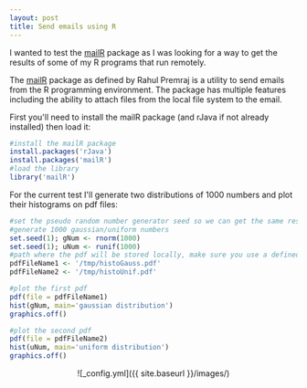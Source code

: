 ```yaml
---
layout: post
title: Send emails using R
---
```


I wanted to test the [mailR](https://github.com/rpremraj/mailR) package as I was looking for a way to get the results of some of my R programs that run remotely.

The [mailR](https://github.com/rpremraj/mailR) package as defined by  Rahul Premraj is a utility to send emails from the R programming environment. The package has multiple features including the ability to attach files from the local file system to the email.

First you'll need to install the mailR package (and rJava if not already installed) then load it:

```R
#install the mailR package
install.packages('rJava')
install.packages('mailR')
#load the library
library('mailR')
```
For the current test I'll generate two distributions of 1000 numbers and plot their histograms on pdf files:

```R
#set the pseudo random number generator seed so we can get the same results
#generate 1000 gaussian/uniform numbers
set.seed(1); gNum <- rnorm(1000)
set.seed(1); uNum <- runif(1000)
#path where the pdf will be stored locally, make sure you use a defined path
pdfFileName1 <- '/tmp/histoGauss.pdf'
pdfFileName2 <- '/tmp/histoUnif.pdf'

#plot the first pdf
pdf(file = pdfFileName1)
hist(gNum, main='gaussian distribution')
graphics.off()

#plot the second pdf
pdf(file = pdfFileName2)
hist(uNum, main='uniform distribution')
graphics.off()
```

<p align="center">
  ![_config.yml]({{ site.baseurl }}/images/)
</p>




